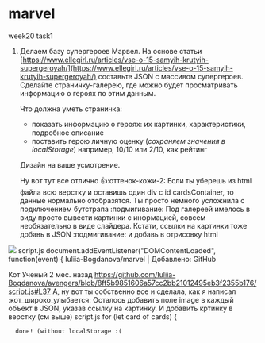 # marvel
week20 task1
1. Делаем базу супергероев Марвел. На основе статьи [https://www.ellegirl.ru/articles/vse-o-15-samyih-krutyih-supergeroyah/](https://www.ellegirl.ru/articles/vse-o-15-samyih-krutyih-supergeroyah/) составьте JSON с массивом супергероев. Сделайте страничку-галерею, где можно будет просматривать информацию о героях по этим данным.
    
    Что должна уметь страничка: 
    
    - показать информацию о героях: их картинки, характеристики, подробное описание
    - поставить герою личную оценку (*сохраняем значения в localStorage*)
    например, 10/10 или 2/10, как рейтинг
    
    Дизайн на ваше усмотрение.

    Ну вот тут все отлично :+1::оттенок-кожи-2: Если ты уберешь из html файла всю верстку и оставишь один div с id cardsContainer, то данные нормально отобразятся. Ты просто немного усложнила с подключением бутстрапа :подмигивание: Под галереей имелось в виду просто вывести картинки с инфрмацией, совсем необязательно в виде слайдера. Кстати, ссылки на картинки тоже добавь в JSON :подмигивание: и добавь в отрисовку html
<img src="${card.image}">
script.js
document.addEventListener("DOMContentLoaded", function(event) {
<https://github.com/Iuliia-Bogdanova/marvel|Iuliia-Bogdanova/marvel>Iuliia-Bogdanova/marvel | Добавлено: GitHub


Кот Ученый
  2 мес. назад
https://github.com/Iuliia-Bogdanova/avengers/blob/8ff5b9851606a57cc2bb21012495eb3f2355b176/script.js#L37 А,  ну вот ты собственно все и сделала, как я написал :кот_широко_улыбается: Осталось добавить поле image в каждый объект в JSON, указав ссылку на картинку. И добавить кртинку в верстку (см выше)
script.js
    for (let card of cards) {
      
      done! (without localStorage :(